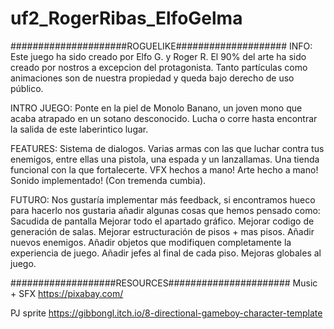 # uf2_RogerRibas_ElfoGelma
#####################ROGUELIKE####################
INFO:
Este juego ha sido creado por Elfo G. y Roger R.
El 90% del arte ha sido creado por nostros a
excepcion del protagonista.
Tanto partículas como animaciones son de nuestra
propiedad y queda bajo derecho de uso público.

INTRO JUEGO:
Ponte en la piel de Monolo Banano, un joven mono
que acaba atrapado en un sotano desconocido.
Lucha o corre hasta encontrar la salida de este
laberintico lugar.

FEATURES:
Sistema de dialogos.
Varias armas con las que luchar contra tus
enemigos, entre ellas una pistola, una espada
y un lanzallamas.
Una tienda funcional con la que fortalecerte.
VFX hechos a mano!
Arte hecho a mano!
Sonido implementado! (Con tremenda cumbia).

FUTURO:
Nos gustaría implementar más feedback, 
si encontramos hueco para hacerlo nos gustaria 
añadir algunas cosas que hemos pensado como:
Sacudida de pantalla
Mejorar todo el apartado gráfico.
Mejorar codigo de generación de salas.
Mejorar estructuración de pisos + mas pisos.
Añadir nuevos enemigos.
Añadir objetos que modifiquen completamente
la experiencia de juego.
Añadir jefes al final de cada piso.
Mejoras globales al juego.

###################RESOURCES######################
Music + SFX
https://pixabay.com/

PJ sprite
https://gibbongl.itch.io/8-directional-gameboy-character-template